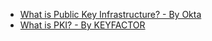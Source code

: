 - [What is Public Key Infrastructure? - By Okta](https://www.okta.com/identity-101/public-key-infrastructure/)
- [What is PKI? - By KEYFACTOR](https://www.keyfactor.com/education-center/what-is-pki/)
